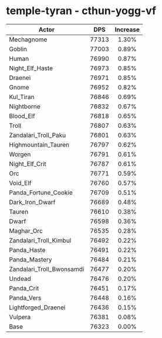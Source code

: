 # temple-tyran - cthun-yogg-vf
| Actor | DPS | Increase |
|---|:---:|:---:|
|Mechagnome|77313|1.30%|
|Goblin|77003|0.89%|
|Human|76990|0.87%|
|Night_Elf_Haste|76973|0.85%|
|Draenei|76971|0.85%|
|Gnome|76952|0.82%|
|Kul_Tiran|76846|0.69%|
|Nightborne|76832|0.67%|
|Blood_Elf|76818|0.65%|
|Troll|76807|0.63%|
|Zandalari_Troll_Paku|76801|0.63%|
|Highmountain_Tauren|76797|0.62%|
|Worgen|76791|0.61%|
|Night_Elf_Crit|76787|0.61%|
|Orc|76771|0.59%|
|Void_Elf|76760|0.57%|
|Panda_Fortune_Cookie|76709|0.51%|
|Dark_Iron_Dwarf|76689|0.48%|
|Tauren|76610|0.38%|
|Dwarf|76598|0.36%|
|Maghar_Orc|76535|0.28%|
|Zandalari_Troll_Kimbul|76492|0.22%|
|Panda_Haste|76491|0.22%|
|Panda_Mastery|76484|0.21%|
|Zandalari_Troll_Bwonsamdi|76477|0.20%|
|Undead|76476|0.20%|
|Panda_Crit|76451|0.17%|
|Panda_Vers|76448|0.16%|
|Lightforged_Draenei|76436|0.15%|
|Vulpera|76381|0.08%|
|Base|76323|0.00%|
